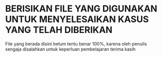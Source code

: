 # BERISIKAN FILE YANG DIGUNAKAN UNTUK MENYELESAIKAN KASUS YANG TELAH DIBERIKAN

File yang berada disini belum tentu benar 100%, karena oleh penulis sengaja disalahkan
untuk keperluan pembelajaran
terima kasih
